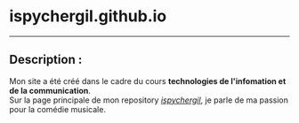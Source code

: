 # ispychergil.github.io
---
## Description :
Mon site a été créé dans le cadre du cours **technologies de l'infomation et de la communication**.  
Sur la page principale de mon repository *[ispychergil](https://ispychergil.github.io "my personal repository")*, je parle de ma passion pour la comédie musicale.
